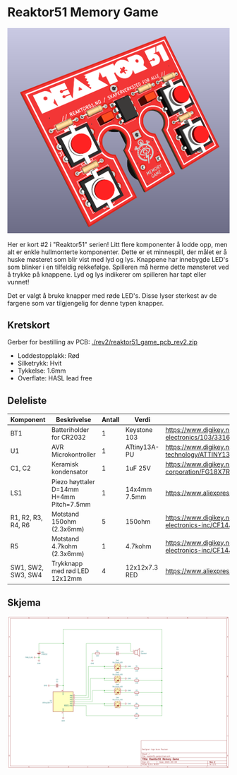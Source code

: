 

# Reaktor51 Memory Game

![PCB](./rev2/reaktor51_game_front.png)

Her er kort #2 i "Reaktor51" serien! Litt flere komponenter å lodde opp, men alt er enkle hullmonterte komponenter. Dette er et minnespill, der målet er å huske møsteret som blir vist med lyd og lys. Knappene har innebygde LED's som blinker i en tilfeldig rekkefølge. Spilleren må herme dette mønsteret ved å trykke på knappene. Lyd og lys indikerer om spilleren har tapt eller vunnet!

Det er valgt å bruke knapper med røde LED's. Disse lyser sterkest av de fargene som var tilgjengelig for denne typen knapper.

## Kretskort

Gerber for bestilling av PCB:
[./rev2/reaktor51_game_pcb_rev2.zip](./rev2/reaktor51_game_pcb_rev2.zip)

 - Loddestopplakk: Rød
 - Silketrykk: Hvit
 - Tykkelse: 1.6mm
 - Overflate: HASL lead free

## Deleliste

| Komponent | Beskrivelse                              | Antall   | Verdi           | Link   |
|-|-|-|-|-|
| BT1       | Batteriholder for CR2032                 | 1        | Keystone 103    | https://www.digikey.no/en/products/detail/keystone-electronics/103/331620       | 
| U1        | AVR Microkontroller                      | 1        | ATtiny13A-PU    | https://www.digikey.no/en/products/detail/microchip-technology/ATTINY13A-PU/1914671       | 
| C1, C2    | Keramisk kondensator                     | 1        | 1uF 25V         | https://www.digikey.no/en/products/detail/tdk-corporation/FG18X7R1E105KRT00/7326658      |
| LS1       | Piezo høyttaler D=14mm H=4mm Pitch=7.5mm | 1        | 14x4mm 7.5mm    | https://www.aliexpress.com/item/1005004932492920.html    |
| R1, R2, R3, R4, R6  | Motstand 150ohm (2.3x6mm)      | 5        | 150ohm          | https://www.digikey.no/en/products/detail/stackpole-electronics-inc/CF14JT150R/1741294    |
| R5        | Motstand 4.7kohm (2.3x6mm)               | 1        | 4.7kohm         | https://www.digikey.no/en/products/detail/stackpole-electronics-inc/CF14JT4K70/1741428    |
| SW1, SW2, SW3, SW4  | Trykknapp med rød LED 12x12mm  | 4        | 12x12x7.3 RED   | https://www.aliexpress.com/item/1005003507477622.html    |


## Skjema

![Skjema](./rev2/reaktor51_game_schematic.png)

